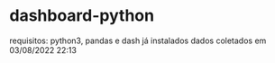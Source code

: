 # dashboard-python
requisitos: python3, pandas e dash já instalados
dados coletados em 03/08/2022 22:13
